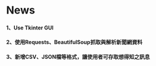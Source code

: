 # News
<h4>1、Use Tkinter GUI</h4>
<h4>2、使用Requests、BeautifulSoup抓取與解析新聞網資料</h4>
<h4>3、新增CSV、JSON檔等格式，讓使用者可存取想得知之訊息</h4>
